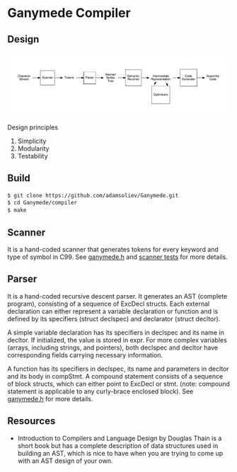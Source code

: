 # Ganymede Compiler

## Design

![Compiler Design](./assets/compiler_stages.png)

Design principles
  1. Simplicity
  2. Modularity
  3. Testability

## Build
```bash
$ git clone https://github.com/adamsoliev/Ganymede.git
$ cd Ganymede/compiler 
$ make
```

## Scanner
It is a hand-coded scanner that generates tokens for every keyword and type of symbol in C99.
See [ganymede.h](./ganymede.h) and [scanner tests](./tests/scanner/) for more details.

## Parser 
It is a hand-coded recursive descent parser. It generates an AST (complete program), consisting of a sequence of ExcDecl structs. Each external declaration can either represent a variable declaration or function and is defined by its specifiers (struct declspec) and declarator (struct decltor). 

A simple variable declaration has its specifiers in declspec and its name in decltor. If initialized, the value is stored in expr. For more complex variables (arrays, including strings, and pointers), both declspec and decltor have corresponding fields carrying necessary information.  

A function has its specifiers in declspec, its name and parameters in decltor and its body in compStmt. A compound statement consists of a sequence of block structs, which can either point to ExcDecl or stmt. (note: compound statement is applicable to any curly-brace enclosed block). See [ganymede.h](./ganymede.h) for more details.

## Resources
- Introduction to Compilers and Language Design by Douglas Thain is a short book but has a complete description of data structures used in building an AST, which is nice to have when you are trying to come up with an AST design of your own.  


